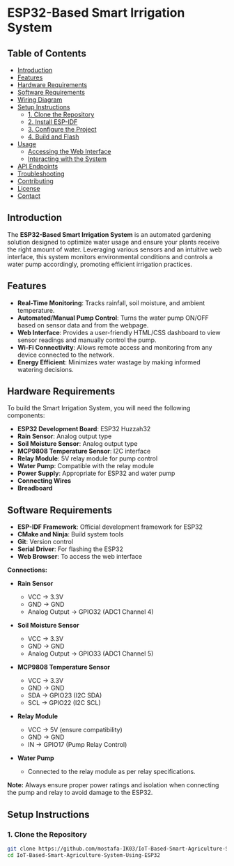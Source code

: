 # ESP32-Based Smart Irrigation System

## Table of Contents

- [Introduction](#introduction)
- [Features](#features)
- [Hardware Requirements](#hardware-requirements)
- [Software Requirements](#software-requirements)
- [Wiring Diagram](#wiring-diagram)
- [Setup Instructions](#setup-instructions)
  - [1. Clone the Repository](#1-clone-the-repository)
  - [2. Install ESP-IDF](#2-install-esp-idf)
  - [3. Configure the Project](#3-configure-the-project)
  - [4. Build and Flash](#4-build-and-flash)
- [Usage](#usage)
  - [Accessing the Web Interface](#accessing-the-web-interface)
  - [Interacting with the System](#interacting-with-the-system)
- [API Endpoints](#api-endpoints)
- [Troubleshooting](#troubleshooting)
- [Contributing](#contributing)
- [License](#license)
- [Contact](#contact)

## Introduction

The **ESP32-Based Smart Irrigation System** is an automated gardening solution designed to optimize water usage and ensure your plants receive the right amount of water. Leveraging various sensors and an intuitive web interface, this system monitors environmental conditions and controls a water pump accordingly, promoting efficient irrigation practices.

## Features

- **Real-Time Monitoring**: Tracks rainfall, soil moisture, and ambient temperature.
- **Automated/Manual Pump Control**: Turns the water pump ON/OFF based on sensor data and from the webpage.
- **Web Interface**: Provides a user-friendly HTML/CSS dashboard to view sensor readings and manually control the pump.
- **Wi-Fi Connectivity**: Allows remote access and monitoring from any device connected to the network.
- **Energy Efficient**: Minimizes water wastage by making informed watering decisions.

## Hardware Requirements

To build the Smart Irrigation System, you will need the following components:

- **ESP32 Development Board**: ESP32 Huzzah32
- **Rain Sensor**: Analog output type
- **Soil Moisture Sensor**: Analog output type
- **MCP9808 Temperature Sensor**: I2C interface
- **Relay Module**: 5V relay module for pump control
- **Water Pump**: Compatible with the relay module
- **Power Supply**: Appropriate for ESP32 and water pump
- **Connecting Wires**
- **Breadboard**

## Software Requirements

- **ESP-IDF Framework**: Official development framework for ESP32
- **CMake and Ninja**: Build system tools
- **Git**: Version control
- **Serial Driver**: For flashing the ESP32
- **Web Browser**: To access the web interface

**Connections:**

- **Rain Sensor**
  - VCC → 3.3V
  - GND → GND
  - Analog Output → GPIO32 (ADC1 Channel 4)
  
- **Soil Moisture Sensor**
  - VCC → 3.3V
  - GND → GND
  - Analog Output → GPIO33 (ADC1 Channel 5)
  
- **MCP9808 Temperature Sensor**
  - VCC → 3.3V
  - GND → GND
  - SDA → GPIO23 (I2C SDA)
  - SCL → GPIO22 (I2C SCL)
  
- **Relay Module**
  - VCC → 5V (ensure compatibility)
  - GND → GND
  - IN → GPIO17 (Pump Relay Control)
  
- **Water Pump**
  - Connected to the relay module as per relay specifications.

**Note:** Always ensure proper power ratings and isolation when connecting the pump and relay to avoid damage to the ESP32.

## Setup Instructions

### 1. Clone the Repository

```bash
git clone https://github.com/mostafa-IK03/IoT-Based-Smart-Agriculture-System-Using-ESP32.git
cd IoT-Based-Smart-Agriculture-System-Using-ESP32
